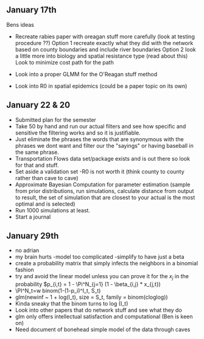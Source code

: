 ## January 17th 

Bens ideas

- Recreate rabies paper with oreagan stuff more carefully (look at testing procedure ??)
  Option 1 recreate exactly what they did with the network based on county boundaries
  and include river boundaries
  Option 2 look a little more into biology and spatial resistance type (read about this)
  Look to minimize cost path for the path 

 - Look into a proper GLMM for the O'Reagan stuff method
 
 - Look into R0 in spatial epidemics (could be a paper topic on its own)
 
 ## January 22 & 20
 
 - Submitted plan for the semester
 - Take 50 by hand and run our actual filters and see how specific and sensitive the filtering works and so it is justifiable. 
- Just eliminate the phrases the words that are synonymous with the phrases we dont want and filter our the "sayings" or having baseball in the same phrase. 
- Transportation Flows data set/package exists and is out there so look for that and stuff.
- Set aside a validation set
-R0 is not worth it (think county to county rather than cave to cave) 
- Approximate Bayesian Computation for parameter estimation (sample from prior distributions, run simulations, calculate distance from output to result, the set of simulation that are closest to your actual is the most optimal and is selected)
- Run 1000 simulations at least.
- Start a journal

## January 29th

- no adrian
- my brain hurts
-model too complicated
-simplify to have just a beta 
- create a probability matrix that simply infects the neighbors in a binomial fashion
- try and avoid the linear model unless you can prove it for the $x_j$ in the probability 
$p_{i,t} = 1 - \Pi^N_{j=1} (1 - \beta_{i,j} * x_{j,t})
- \PI^N_t=w binom(1-(1-p_i)^I_t, S_t)
- glm(newinf ~ 1 + log(I_t), size = S_t, family = binom(cloglog))
- Kinda sneaky that the binom turns to log (I_t)
- Look into other papers that do network stuff and see what they do
- glm only offers intellectual satisfaction and computational (Ben is keen on)
- Need document of bonehead simple model of the data through caves
